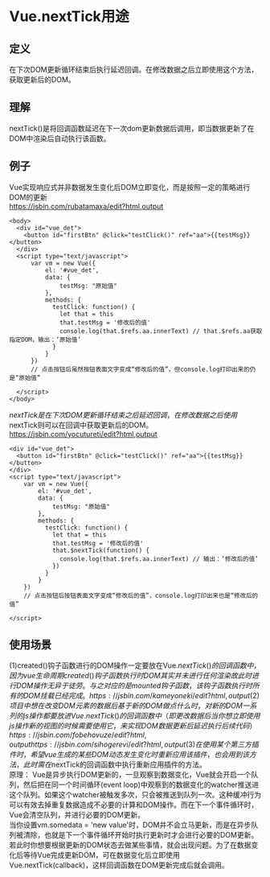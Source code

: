 # Vue.nextTick用途
## 定义  
在下次DOM更新循环结束后执行延迟回调。在修改数据之后立即使用这个方法，获取更新后的DOM。
## 理解  
nextTick()是将回调函数延迟在下一次dom更新数据后调用，即当数据更新了在DOM中渲染后自动执行该函数。  
## 例子  
Vue实现响应式并非数据发生变化后DOM立即变化，而是按照一定的策略进行DOM的更新  
https://jsbin.com/rubatamaxa/edit?html,output  
```
<body>
  <div id="vue_det">
    <button id="firstBtn" @click="testClick()" ref="aa">{{testMsg}}</button>
  </div>
  <script type="text/javascript">
      var vm = new Vue({
          el: '#vue_det',
          data: {
              testMsg: "原始值"
          },
          methods: {
            testClick: function() {
              let that = this
              that.testMsg = '修改后的值'
              console.log(that.$refs.aa.innerText) // that.$refs.aa获取指定DOM，输出：‘原始值’
            }
          }
      })
      // 点击按钮后虽然按钮表面文字变成“修改后的值”，但console.log打印出来的仍是“原始值”

  </script>
</body>
```
$nextTick是在下次DOM更新循环结束之后延迟回调，在修改数据之后使用$nextTick则可以在回调中获取更新后的DOM。  
https://jsbin.com/yocutureti/edit?html,output  
```
<div id="vue_det">
  <button id="firstBtn" @click="testClick()" ref="aa">{{testMsg}}</button>
</div>
<script type="text/javascript">
    var vm = new Vue({
        el: '#vue_det',
        data: {
            testMsg: "原始值"
        },
        methods: {
          testClick: function() {
            let that = this
            that.testMsg = '修改后的值'
            that.$nextTick(function() {
              console.log(that.$refs.aa.innerText) // 输出：‘修改后的值’
            })
          }
        }
    })
    // 点击按钮后按钮表面文字变成“修改后的值”，console.log打印出来也是“修改后的值”
    
</script>
```
## 使用场景  

(1)created()钩子函数进行的DOM操作一定要放在Vue.$nextTick()的回调函数中，因为vue生命周期created()钩子函数执行时DOM其实并未进行任何渲染故此时进行DOM操作无异于徒劳。与之对应的是mounted钩子函数，该钩子函数执行时所有的DOM挂载已经完成。  
https://jsbin.com/kameyoneki/edit?html,output    
(2)项目中想在改变DOM元素的数据后基于新的DOM做点什么时，对新的DOM一系列的js操作都要放进Vue.nextTick()的回调函数中（即更改数据后当你想立即使用js操作新的视图的时候需要使用它，来实现DOM数据更新后延迟执行后续代码）  
https://jsbin.com/fobehovuze/edit?html,output  
https://jsbin.com/sihogerevi/edit?html,output   
(3)在使用某个第三方插件时，希望vue生成的某些DOM动态发生变化时重新应用该插件，也会用到该方法，此时需在$nextTick的回调函数中执行重新应用插件的方法。  
原理：
Vue是异步执行DOM更新的，一旦观察到数据变化，Vue就会开启一个队列，然后把在同一个时间循环(event loop)中观察到的数据变化的watcher推送进这个队列。如果这个watcher被触发多次，只会被推送到队列一次。这种缓冲行为可以有效去掉重复数据造成不必要的计算和DOM操作。而在下一个事件循环时，Vue会清空队列，并进行必要的DOM更新。  
当你设置vm.somedata = 'new value'时，DOM并不会立马更新，而是在异步队列被清除，也就是下一个事件循环开始时执行更新时才会进行必要的DOM更新。若此时你想要根据更新的DOM状态去做某些事情，就会出现问题。为了在数据变化后等待Vue完成更新DOM，可在数据变化后立即使用Vue.nextTick(callback)，这样回调函数在DOM更新完成后就会调用。
